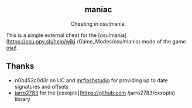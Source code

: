<h2 align="center">maniac</h2>

<p align="center">Cheating in osu!mania.</p>

This is a simple external cheat for the [osu!mania](https://osu.ppy.sh/help/wiki
/Game_Modes/osu!mania) mode of the game [osu!](https://osu.ppy.sh/).

## Thanks
 
- n0b453c0d3r on UC and [mrflashstudio](https://github.com/mrflashstudio) for
 providing up to date signatures and offsets
- [jarro2783](https://github.com/jarro2783) for the [cxxopts](https://github.com
/jarro2783/cxxopts) library
